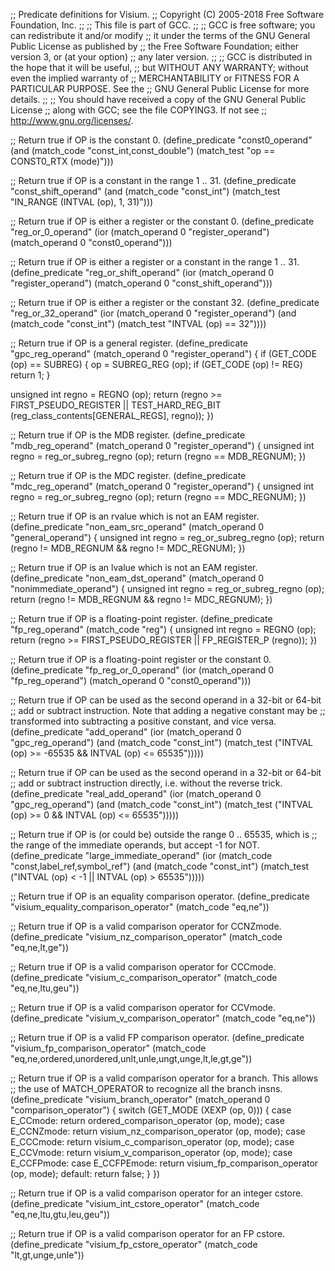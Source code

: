 ;; Predicate definitions for Visium.
;; Copyright (C) 2005-2018 Free Software Foundation, Inc.
;;
;; This file is part of GCC.
;;
;; GCC is free software; you can redistribute it and/or modify
;; it under the terms of the GNU General Public License as published by
;; the Free Software Foundation; either version 3, or (at your option)
;; any later version.
;;
;; GCC is distributed in the hope that it will be useful,
;; but WITHOUT ANY WARRANTY; without even the implied warranty of
;; MERCHANTABILITY or FITNESS FOR A PARTICULAR PURPOSE.  See the
;; GNU General Public License for more details.
;;
;; You should have received a copy of the GNU General Public License
;; along with GCC; see the file COPYING3.  If not see
;; <http://www.gnu.org/licenses/>.

;; Return true if OP is the constant 0.
(define_predicate "const0_operand"
  (and (match_code "const_int,const_double")
       (match_test "op == CONST0_RTX (mode)")))

;; Return true if OP is a constant in the range 1 .. 31.
(define_predicate "const_shift_operand"
  (and (match_code "const_int")
       (match_test "IN_RANGE (INTVAL (op), 1, 31)")))

;; Return true if OP is either a register or the constant 0.
(define_predicate "reg_or_0_operand"
  (ior (match_operand 0 "register_operand")
       (match_operand 0 "const0_operand")))

;; Return true if OP is either a register or a constant in the range 1 .. 31.
(define_predicate "reg_or_shift_operand"
  (ior (match_operand 0 "register_operand")
       (match_operand 0 "const_shift_operand")))

;; Return true if OP is either a register or the constant 32.
(define_predicate "reg_or_32_operand"
  (ior (match_operand 0 "register_operand")
       (and (match_code "const_int")
            (match_test "INTVAL (op) == 32"))))

;; Return true if OP is a general register.
(define_predicate "gpc_reg_operand"
  (match_operand 0 "register_operand")
{
  if (GET_CODE (op) == SUBREG)
    {
      op = SUBREG_REG (op);
      if (GET_CODE (op) != REG)
	return 1;
    }

  unsigned int regno = REGNO (op);
  return (regno >= FIRST_PSEUDO_REGISTER
	  || TEST_HARD_REG_BIT (reg_class_contents[GENERAL_REGS], regno));
})

;; Return true if OP is the MDB register.
(define_predicate "mdb_reg_operand"
  (match_operand 0 "register_operand")
{
  unsigned int regno = reg_or_subreg_regno (op);
  return (regno == MDB_REGNUM);
})

;; Return true if OP is the MDC register.
(define_predicate "mdc_reg_operand"
  (match_operand 0 "register_operand")
{
  unsigned int regno = reg_or_subreg_regno (op);
  return (regno == MDC_REGNUM);
})

;; Return true if OP is an rvalue which is not an EAM register.
(define_predicate "non_eam_src_operand"
  (match_operand 0 "general_operand")
{
  unsigned int regno = reg_or_subreg_regno (op);
  return (regno != MDB_REGNUM && regno != MDC_REGNUM);
})

;; Return true if OP is an lvalue which is not an EAM register.
(define_predicate "non_eam_dst_operand"
  (match_operand 0 "nonimmediate_operand")
{
  unsigned int regno = reg_or_subreg_regno (op);
  return (regno != MDB_REGNUM && regno != MDC_REGNUM);
})

;; Return true if OP is a floating-point register.
(define_predicate "fp_reg_operand"
  (match_code "reg")
{
  unsigned int regno = REGNO (op);
  return (regno >= FIRST_PSEUDO_REGISTER || FP_REGISTER_P (regno));
})

;; Return true if OP is a floating-point register or the constant 0.
(define_predicate "fp_reg_or_0_operand"
  (ior (match_operand 0 "fp_reg_operand")
       (match_operand 0 "const0_operand")))

;; Return true if OP can be used as the second operand in a 32-bit or 64-bit
;; add or subtract instruction.  Note that adding a negative constant may be
;; transformed into subtracting a positive constant, and vice versa.
(define_predicate "add_operand"
  (ior (match_operand 0 "gpc_reg_operand")
       (and (match_code "const_int")
            (match_test ("INTVAL (op) >= -65535 && INTVAL (op) <= 65535")))))

;; Return true if OP can be used as the second operand in a 32-bit or 64-bit
;; add or subtract instruction directly, i.e. without the reverse trick.
(define_predicate "real_add_operand"
  (ior (match_operand 0 "gpc_reg_operand")
       (and (match_code "const_int")
            (match_test ("INTVAL (op) >= 0 && INTVAL (op) <= 65535")))))

;; Return true if OP is (or could be) outside the range 0 .. 65535, which is
;; the range of the immediate operands, but accept -1 for NOT.
(define_predicate "large_immediate_operand"
  (ior (match_code "const,label_ref,symbol_ref")
       (and (match_code "const_int")
            (match_test ("INTVAL (op) < -1 || INTVAL (op) > 65535")))))

;; Return true if OP is an equality comparison operator.
(define_predicate "visium_equality_comparison_operator"
  (match_code "eq,ne"))

;; Return true if OP is a valid comparison operator for CCNZmode.
(define_predicate "visium_nz_comparison_operator"
  (match_code "eq,ne,lt,ge"))

;; Return true if OP is a valid comparison operator for CCCmode.
(define_predicate "visium_c_comparison_operator"
  (match_code "eq,ne,ltu,geu"))

;; Return true if OP is a valid comparison operator for CCVmode.
(define_predicate "visium_v_comparison_operator"
  (match_code "eq,ne"))

;; Return true if OP is a valid FP comparison operator.
(define_predicate "visium_fp_comparison_operator"
  (match_code "eq,ne,ordered,unordered,unlt,unle,ungt,unge,lt,le,gt,ge"))

;; Return true if OP is a valid comparison operator for a branch.  This allows
;; the use of MATCH_OPERATOR to recognize all the branch insns.
(define_predicate "visium_branch_operator"
  (match_operand 0 "comparison_operator")
{
  switch (GET_MODE (XEXP (op, 0)))
    {
    case E_CCmode:
      return ordered_comparison_operator (op, mode);
    case E_CCNZmode:
      return visium_nz_comparison_operator (op, mode);
    case E_CCCmode:
      return visium_c_comparison_operator (op, mode);
    case E_CCVmode:
      return visium_v_comparison_operator (op, mode);
    case E_CCFPmode:
    case E_CCFPEmode:
      return visium_fp_comparison_operator (op, mode);
    default:
      return false;
    }
})

;; Return true if OP is a valid comparison operator for an integer cstore.
(define_predicate "visium_int_cstore_operator"
  (match_code "eq,ne,ltu,gtu,leu,geu"))

;; Return true if OP is a valid comparison operator for an FP cstore.
(define_predicate "visium_fp_cstore_operator"
  (match_code "lt,gt,unge,unle"))
